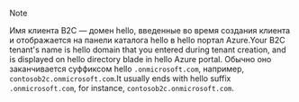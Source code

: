 > [!NOTE]
> <span data-ttu-id="36feb-101">Имя клиента B2C — домен hello, введенные во время создания клиента и отображается на панели каталога hello в hello портал Azure.</span><span class="sxs-lookup"><span data-stu-id="36feb-101">Your B2C tenant's name is hello domain that you entered during tenant creation, and is displayed on hello directory blade in hello Azure portal.</span></span>  <span data-ttu-id="36feb-102">Обычно оно заканчивается суффиксом hello `.onmicrosoft.com`, например, `contosob2c.onmicrosoft.com`.</span><span class="sxs-lookup"><span data-stu-id="36feb-102">It usually ends with hello suffix `.onmicrosoft.com`, for instance, `contosob2c.onmicrosoft.com`.</span></span>
> 
> 

